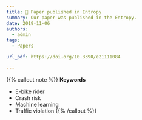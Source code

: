 ```yaml
---
title: 📄 Paper published in Entropy
summary: Our paper was published in the Entropy.
date: 2019-11-06
authors:
  - admin
tags:
  - Papers

url_pdf: https://doi.org/10.3390/e21111084

---
```


{{% callout note %}}
**Keywords**
- E-bike rider
- Crash risk
- Machine learning
- Traffic violation
{{% /callout %}}
